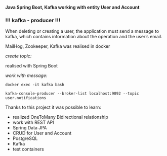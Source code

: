 **Java Spring Boot, Kafka working with entity User and Account**

### !!! kafka - producer !!!

When deleting or creating a user, the application must send a message to kafka, 
which contains information about the operation and the user’s email.

MailHog, Zookeeper, Kafka was realised in docker

*create topic:*

realised with Spring Boot

*work with message:*

``docker exec -it kafka bash``

``kafka-console-producer --broker-list localhost:9092 --topic user.notifications``


Thanks to this project it was possible to learn:

- realized OneToMany Bidirectional relationship
- work with REST API
- Spring Data JPA
- CRUD for User and Account
- PostgreSQL 
- Kafka
- test containers



